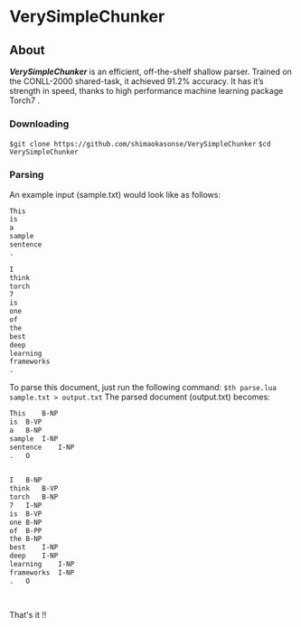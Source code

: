 # VerySimpleChunker
## About
***VerySimpleChunker*** is an efficient, off-the-shelf shallow parser. 
Trained on the CONLL-2000 shared-task, it achieved 91.2% accuracy.
It has it’s strength in speed, thanks to high performance machine learning package Torch7 .
### Downloading
`$git clone https://github.com/shimaokasonse/VerySimpleChunker`
`$cd VerySimpleChunker`
### Parsing
An example input (sample.txt) would look like as follows:

```text:sample.txt
This
is
a
sample
sentence
.

I
think
torch
7
is
one
of
the
best
deep
learning
frameworks
.


```
To parse this document, just run the following command:
`$th parse.lua sample.txt > output.txt`
The parsed document (output.txt) becomes:

```text:output.txt
This	B-NP	
is	B-VP	
a	B-NP	
sample	I-NP	
sentence	I-NP	
.	O	

	
I	B-NP	
think	B-VP	
torch	B-NP	
7	I-NP	
is	B-VP	
one	B-NP	
of	B-PP	
the	B-NP	
best	I-NP	
deep	I-NP	
learning	I-NP	
frameworks	I-NP	
.	O	

	

```
 That's it !!
